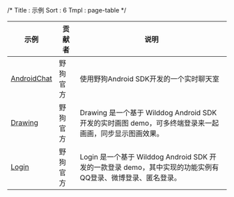 /*
Title : 示例
Sort : 6
Tmpl : page-table
*/

| 示例 | 贡献者 | 说明 | 
|----|----|----| 
|<a href="https://github.com/WildDogTeam/demo-android-chat" target="_blank">AndroidChat</a>|野狗官方 | 使用野狗Android SDK开发的一个实时聊天室 |
|<a href="https://github.com/WildDogTeam/demo-android-drawing" target="_blank">Drawing</a> |野狗官方 |Drawing 是一个基于 Wilddog Android SDK 开发的实时画图 demo，可多终端登录来一起画画，同步显示图画效果。|
|<a href="https://github.com/WildDogTeam/demo-android-login" target="_blank">Login</a> |野狗官方 |Login 是一个基于 Wilddog Android SDK 开发的一款登录 demo，其中实现的功能实例有QQ登录、微博登录、匿名登录。 |



